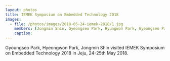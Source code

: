 ```yaml
---
layout: photos
title: IEMEK Symposium on Embedded Technology 2018
images:
  - file: /photos/images/2018-05-24-iemek-2018/1.jpg
    members: [Jongmin Shin, Gyeongseo Park, Hyungwon Park, Gyeongseo Park]
    caption:
---
```


Gyoungseo Park, Hyeongwon Park, Jongmin Shin visited IEMEK Symposium on Embedded Technology 2018 in Jeju, 24-25th May 2018.